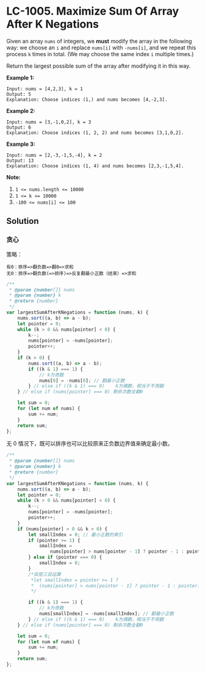 # LC-1005. Maximize Sum Of Array After K Negations

Given an array `nums` of integers, we **must** modify the array in the following way: we choose an `i` and replace `nums[i]` with `-nums[i]`, and we repeat this process `k` times in total. (We may choose the same index `i` multiple times.)

Return the largest possible sum of the array after modifying it in this way.

**Example 1:**

```
Input: nums = [4,2,3], k = 1
Output: 5
Explanation: Choose indices (1,) and nums becomes [4,-2,3].
```

**Example 2:**

```
Input: nums = [3,-1,0,2], k = 3
Output: 6
Explanation: Choose indices (1, 2, 2) and nums becomes [3,1,0,2].
```

**Example 3:**

```
Input: nums = [2,-3,-1,5,-4], k = 2
Output: 13
Explanation: Choose indices (1, 4) and nums becomes [2,3,-1,5,4].
```

**Note:**

1. `1 <= nums.length <= 10000`
2. `1 <= k <= 10000`
3. `-100 <= nums[i] <= 100`

## Solution

### 贪心

策略：

```
有0：排序=>翻负数=>翻0=>求和
无0：排序=>翻负数(=>排序)=>反复翻最小正数（结束）=>求和
```

```javascript
/**
 * @param {number[]} nums
 * @param {number} k
 * @return {number}
 */
var largestSumAfterKNegations = function (nums, k) {
    nums.sort((a, b) => a - b);
    let pointer = 0;
    while (k > 0 && nums[pointer] < 0) {
        k--;
        nums[pointer] = -nums[pointer];
        pointer++;
    }
    if (k > 0) {
        nums.sort((a, b) => a - b);
        if ((k & 1) === 1) {
            // k为奇数
            nums[0] = -nums[0]; // 翻最小正数
        } // else if ((k & 1) === 0)    k为偶数，相当于不用翻
    } // else if (nums[pointer] === 0) 剩余次数全翻0

    let sum = 0;
    for (let num of nums) {
        sum += num;
    }
    return sum;
};
```

无 0 情况下，既可以排序也可以比较原来正负数边界值来确定最小数。

```javascript
/**
 * @param {number[]} nums
 * @param {number} k
 * @return {number}
 */
var largestSumAfterKNegations = function (nums, k) {
    nums.sort((a, b) => a - b);
    let pointer = 0;
    while (k > 0 && nums[pointer] < 0) {
        k--;
        nums[pointer] = -nums[pointer];
        pointer++;
    }
    if (nums[pointer] > 0 && k > 0) {
        let smallIndex = 0; // 最小正数的索引
        if (pointer >= 1) {
            smallIndex =
                nums[pointer] > nums[pointer - 1] ? pointer - 1 : pointer;
        } else if (pointer === 0) {
            smallIndex = 0;
        }
        /*双层三目运算
         *let smallIndex = pointer >= 1 ?
         *	(nums[pointer] > nums[pointer - 1] ? pointer - 1 : pointer) : 0;
         */

        if ((k & 1) === 1) {
            // k为奇数
            nums[smallIndex] = -nums[smallIndex]; // 翻最小正数
        } // else if ((k & 1) === 0)    k为偶数，相当于不用翻
    } // else if (nums[pointer] === 0) 剩余次数全翻0

    let sum = 0;
    for (let num of nums) {
        sum += num;
    }
    return sum;
};
```
